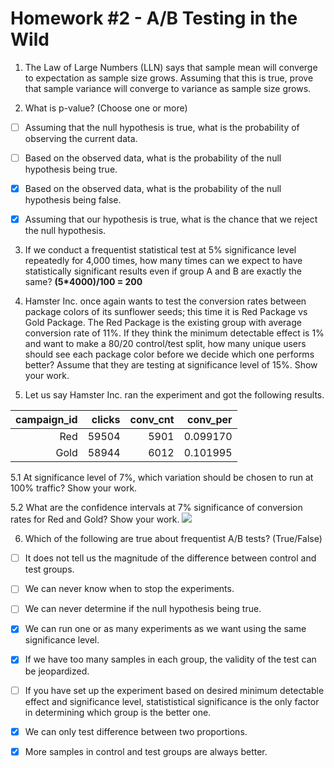 # Homework #2 - A/B Testing in the Wild

1. The Law of Large Numbers (LLN) says that sample mean will converge to expectation as sample size grows. Assuming that this is true, prove that sample variance will converge to variance as sample size grows. 

2. What is p-value? (Choose one or more)

* [ ] Assuming that the null hypothesis is true, what is the probability of observing the current data.

* [ ] Based on the observed data, what is the probability of the null hypothesis being true.

* [x] Based on the observed data, what is the probability of the null hypothesis being false.

* [x] Assuming that our hypothesis is true, what is the chance that we reject the null hypothesis.

3. If we conduct a frequentist statistical test at 5% significance level repeatedly for 4,000 times, how many times can we expect to have statistically significant results even if group A and B are exactly the same?
__(5*4000)/100 = 200__

4. Hamster Inc. once again wants to test the conversion rates between package colors of its sunflower seeds; this time it is Red Package vs Gold Package. The Red Package is the existing group with average conversion rate of 11%. If they think the minimum detectable effect is 1% and want to make a 80/20 control/test split, how many unique users should see each package color before we decide which one performs better? Assume that they are testing at significance level of 15%. Show your work.

5. Let us say Hamster Inc. ran the experiment and got the following results. 

| campaign_id | clicks | conv_cnt | conv_per |
|------------:|-------:|---------:|---------:|
|         Red |  59504 |     5901 | 0.099170 |
|        Gold |  58944 |     6012 | 0.101995 |

5.1 At significance level of 7%, which variation should be chosen to run at 100% traffic? Show your work.

5.2 What are the confidence intervals at 7% significance of conversion rates for Red and Gold? Show your work.
<img src="https://render.githubusercontent.com/render/math?math=e^{i \pi} = -1">

6. Which of the following are true about frequentist A/B tests? (True/False)

* [ ] It does not tell us the magnitude of the difference between control and test groups.

* [ ] We can never know when to stop the experiments.

* [ ] We can never determine if the null hypothesis being true.

* [x] We can run one or as many experiments as we want using the same significance level.

* [x] If we have too many samples in each group, the validity of the test can be jeopardized.

* [ ] If you have set up the experiment based on desired minimum detectable effect and significance level, statististical significance is the only factor in determining which group is the better one.

* [x] We can only test difference between two proportions.

* [x] More samples in control and test groups are always better.
